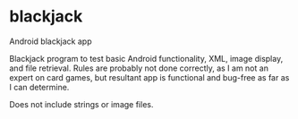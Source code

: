 # blackjack
Android blackjack app

Blackjack program to test basic Android functionality, XML, image display, and file retrieval. Rules are probably not done correctly, as I am not an expert on card games, but resultant app is functional and bug-free as far as I can determine.

Does not include strings or image files.
